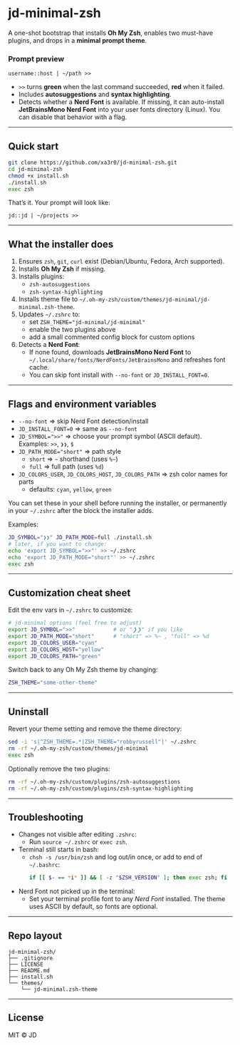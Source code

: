# jd-minimal-zsh

A one-shot bootstrap that installs **Oh My Zsh**, enables two must-have plugins, and drops in a **minimal prompt theme**.

### Prompt preview

```
username::host | ~/path >>
```

- `>>` turns **green** when the last command succeeded, **red** when it failed.
- Includes **autosuggestions** and **syntax highlighting**.
- Detects whether a **Nerd Font** is available. If missing, it can auto-install **JetBrainsMono Nerd Font** into your user fonts directory (Linux). You can disable that behavior with a flag.

---

## Quick start

```bash
git clone https://github.com/xa3r0/jd-minimal-zsh.git
cd jd-minimal-zsh
chmod +x install.sh
./install.sh
exec zsh
```

That’s it. Your prompt will look like:

```
jd::jd | ~/projects >>
```

---

## What the installer does

1. Ensures `zsh`, `git`, `curl` exist (Debian/Ubuntu, Fedora, Arch supported).
2. Installs **Oh My Zsh** if missing.
3. Installs plugins:
   - `zsh-autosuggestions`
   - `zsh-syntax-highlighting`
4. Installs theme file to `~/.oh-my-zsh/custom/themes/jd-minimal/jd-minimal.zsh-theme`.
5. Updates `~/.zshrc` to:
   - set `ZSH_THEME="jd-minimal/jd-minimal"`
   - enable the two plugins above
   - add a small commented config block for custom options
6. Detects a **Nerd Font**:
   - If none found, downloads **JetBrainsMono Nerd Font** to `~/.local/share/fonts/NerdFonts/JetBrainsMono` and refreshes font cache.
   - You can skip font install with `--no-font` or `JD_INSTALL_FONT=0`.

---

## Flags and environment variables

- `--no-font` => skip Nerd Font detection/install
- `JD_INSTALL_FONT=0` => same as `--no-font`
- `JD_SYMBOL=">>"` => choose your prompt symbol (ASCII default). Examples: `>>`, `❯❯`, `$`
- `JD_PATH_MODE="short"` => path style
  - `short` => `~` shorthand (uses `%~`)
  - `full` => full path (uses `%d`)
- `JD_COLORS_USER`, `JD_COLORS_HOST`, `JD_COLORS_PATH` => zsh color names for parts
  - defaults: `cyan`, `yellow`, `green`

You can set these in your shell before running the installer, or permanently in your `~/.zshrc` after the block the installer adds.

Examples:

```bash
JD_SYMBOL="❯❯" JD_PATH_MODE=full ./install.sh
# later, if you want to change:
echo 'export JD_SYMBOL=">>"' >> ~/.zshrc
echo 'export JD_PATH_MODE="short"' >> ~/.zshrc
exec zsh
```

---

## Customization cheat sheet

Edit the env vars in `~/.zshrc` to customize:

```zsh
# jd-minimal options (feel free to adjust)
export JD_SYMBOL=">>"            # or "❯❯" if you like
export JD_PATH_MODE="short"      # "short" => %~ , "full" => %d
export JD_COLORS_USER="cyan"
export JD_COLORS_HOST="yellow"
export JD_COLORS_PATH="green"
```

Switch back to any Oh My Zsh theme by changing:

```zsh
ZSH_THEME="some-other-theme"
```

---

## Uninstall

Revert your theme setting and remove the theme directory:

```bash
sed -i 's|^ZSH_THEME=.*|ZSH_THEME="robbyrussell"|' ~/.zshrc
rm -rf ~/.oh-my-zsh/custom/themes/jd-minimal
exec zsh
```

Optionally remove the two plugins:

```bash
rm -rf ~/.oh-my-zsh/custom/plugins/zsh-autosuggestions
rm -rf ~/.oh-my-zsh/custom/plugins/zsh-syntax-highlighting
```

---

## Troubleshooting

- Changes not visible after editing `.zshrc`:
  - Run `source ~/.zshrc` or `exec zsh`.
- Terminal still starts in bash:
  - `chsh -s /usr/bin/zsh` and log out/in once, or add to end of `~/.bashrc`:
    ```bash
    if [[ $- == *i* ]] && [ -z "$ZSH_VERSION" ]; then exec zsh; fi
    ```
- Nerd Font not picked up in the terminal:
  - Set your terminal profile font to any *Nerd Font* installed. The theme uses ASCII by default, so fonts are optional.

---

## Repo layout

```
jd-minimal-zsh/
├── .gitignore
├── LICENSE
├── README.md
├── install.sh
└── themes/
    └── jd-minimal.zsh-theme
```

---

## License

MIT © JD
